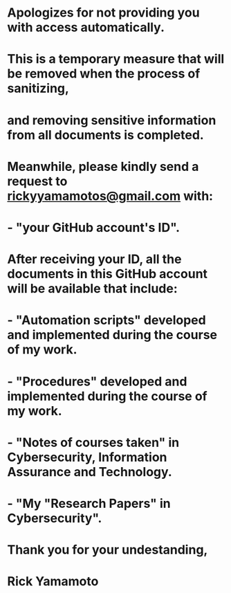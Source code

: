 # Apologizes for not providing you with access automatically.
# This is a temporary measure that will be removed when the process of sanitizing,
# and removing sensitive information from all documents is completed.
#
# Meanwhile, please kindly send a request to rickyyamamotos@gmail.com with:
#    - "your GitHub account's ID".
#
# After receiving your ID, all the documents in this GitHub account will be available that include:
#   - "Automation scripts" developed and implemented during the course of my work.
#   - "Procedures" developed and implemented during the course of my work.
#   - "Notes of courses taken" in Cybersecurity, Information Assurance and Technology.
#   - "My "Research Papers" in Cybersecurity".
#
# Thank you for your undestanding,
#
# Rick Yamamoto

